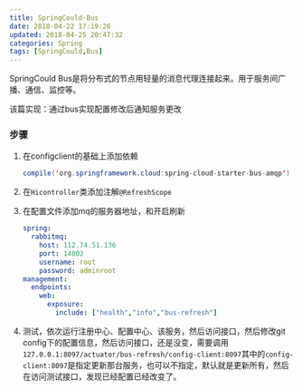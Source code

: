 ```yaml
---
title: SpringCould-Bus
date: 2018-04-22 17:19:26
updated: 2018-04-25 20:47:32
categories: Spring
tags: [SpringCould,Bus]
---
```


 SpringCould Bus是将分布式的节点用轻量的消息代理连接起来。用于服务间广播、通信、监控等。

该篇实现：通过bus实现配置修改后通知服务更改

### 步骤

1. 在configclient的基础上添加依赖

   ```java
   compile('org.springframework.cloud:spring-cloud-starter-bus-amqp')
   ```

2. 在`Hicontroller`类添加注解`@RefreshScope`

3. 在配置文件添加mq的服务器地址，和开启刷新

   ```yaml
   spring:  
     rabbitmq:
       host: 112.74.51.136
       port: 14002
       username: root
       password: adminroot
   management:
     endpoints:
       web:
         exposure:
           include: ["health","info","bus-refresh"]
   ```

4. 测试，依次运行注册中心、配置中心、该服务，然后访问接口，然后修改git config下的配置信息，然后访问接口，还是没变，需要调用`127.0.0.1:8097/actuator/bus-refresh/config-client:8097`其中的`config-client:8097`是指定更新那台服务，也可以不指定，默认就是更新所有，然后在访问测试接口，发现已经配置已经改变了。

